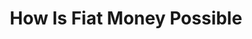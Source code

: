 ---
layout: books
title: How Is Fiat Money Possible
subtitle: 
essential: 
categories: ['money']
authors: ['Hans-Hermann Hoppe']
authors_twitter: ['']
excerpt: .
url: 
amazon_url: 
---